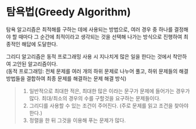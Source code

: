 # 탐욕법(Greedy Algorithm)
탐욕 알고리즘은 최적해를 구하는 데에 사용되는 방법으로, 여러 경우 중 하나를 결정해야 할 때마다 그 순간에 최적이라고 생각되는 것을 선택해 나가는 방식으로 진행하여 최종적인 해답에 도달한다.  
  
그리디 알고리즘은 동적 프로그래밍 사용 시 지나치게 많은 일을 한다는 것에서 착안하여 고안된 알고리즘이다.  
(동적 프로그래밍: 전체 문제를 여러 개의 하위 문제로 나누어 풀고, 하위 문제들의 해결 방법들을 결합하여 최종 문제를 해결하는 문제 해결 방식)

>1. 일반적으로 최대한 적은, 최대한 많은 이라는 문구가 문제에 들어가는 경우가 많다. 최대/최소의 경우의 수를 구할것을 요구하는 문제들이다.
>2. 그리디를 사용할 수 있는 조건이 주어진다. (주로 문제를 읽고 조건을 찾아야한다.)
>3. 정렬을 한 뒤 그것을 이용해 푸는 문제가 많다.

